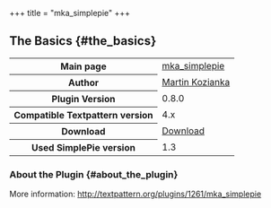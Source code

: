 +++
title = "mka_simplepie"
+++

## The Basics {#the_basics}

<table class="inline">
<tbody>
<tr>
<th>Main page</th>
<td><a href="http://kozianka-online.de/mka_simplepie">mka_simplepie</a></td>
</tr>
<tr>
<th>Author</th>
<td><a href="http://kozianka-online.de/">Martin Kozianka</a></td>
</tr>
<tr>
<th>Plugin Version</th>
<td>0.8.0</td>
</tr>
<tr>
<th>Compatible Textpattern version</th>
<td>4.x</td>
</tr>
<tr>
<th>Download</th>
<td><a href="http://kozianka-online.de/file_download/25/mka_simplepie.txt">Download</a></td>
</tr>
<tr>
<th>Used SimplePie version</th>
<td>1.3</td>
</tr>
</tbody>
</table>

### About the Plugin {#about_the_plugin}

More information: <http://textpattern.org/plugins/1261/mka_simplepie>
